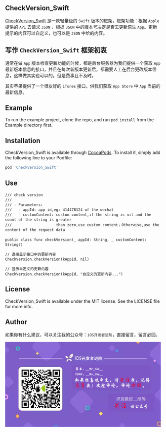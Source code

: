 ## CheckVersion_Swift

[CheckVersion_Swift](https://github.com/821385843/CheckVersion_Swift) 是一款轻量级的 `Swift` 版本的框架，框架功能：根据 `Apple` 提供的 `API` 去请求 `JSON` ，根据 `JSON` 中的版本号决定是否去更新原生 `App`。更新提示的内容可以自定义，也可以是 `JSON` 中给的内容。

## 写作 `CheckVersion_Swift` 框架初衷

通常在做 `App` 版本检查更新功能的时候，都是后台服务器为我们提供一个获取 `App` 最新版本信息的接口，并且在每次新版本更新后，都需要人工在后台更改版本信息，这样做其实也可以的，但是费事且不及时。

其实苹果提供了一个很友好的 `iTunes` 接口，供我们获取 `App Store` 中 `App` 当前的最新信息。

## Example

To run the example project, clone the repo, and run `pod install` from the Example directory first.

## Installation

CheckVersion_Swift is available through [CocoaPods](https://cocoapods.org). To install
it, simply add the following line to your Podfile:

```ruby
pod 'CheckVersion_Swift'
```

## Use

```
/// check version
///
/// - Parameters:
///   - appId: app id,eg: 414478124 of the wechat
///   - customContent: custom content,if the string is nil and the count of the string is greater 
///                    than zero,use custom content；Otherwise,use the content of the request data

public class func checkVersion(_ appId: String, _ customContent: String?)
```

```
// 直接显示接口中的更新内容
CheckVersion.checkVersion(kAppId, nil)
```

```
// 显示自定义的更新内容
CheckVersion.checkVersion(kAppId, "自定义的更新内容...")
```

## License

CheckVersion_Swift is available under the MIT license. See the LICENSE file for more info.

## Author

如果你有什么建议，可以关注我的公众号：`iOS开发者进阶`，直接留言，留言必回。

![输入图片说明](https://github.com/821385843/RSA_Swift/blob/master/Example/RSA_Swift/test_file_md5.png "在这里输入图片标题")
